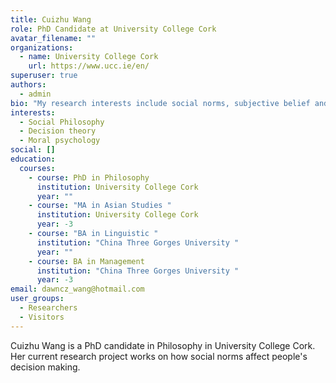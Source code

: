 ```yaml
---
title: Cuizhu Wang
role: PhD Candidate at University College Cork
avatar_filename: ""
organizations:
  - name: University College Cork
    url: https://www.ucc.ie/en/
superuser: true
authors:
  - admin
bio: "My research interests include social norms, subjective belief and risk. "
interests:
  - Social Philosophy
  - Decision theory
  - Moral psychology
social: []
education:
  courses:
    - course: PhD in Philosophy
      institution: University College Cork
      year: ""
    - course: "MA in Asian Studies "
      institution: University College Cork
      year: -3
    - course: "BA in Linguistic "
      institution: "China Three Gorges University "
      year: ""
    - course: BA in Management
      institution: "China Three Gorges University "
      year: -3
email: dawncz_wang@hotmail.com
user_groups:
  - Researchers
  - Visitors
---
```

Cuizhu Wang is a PhD candidate in Philosophy in University College Cork. Her current research project works on how social norms affect people's decision making.